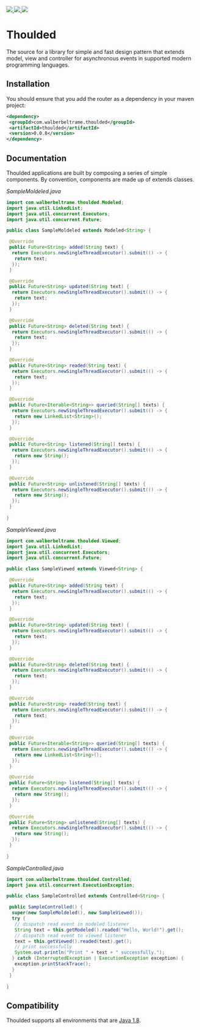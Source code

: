 <p>
 <a href="https://search.maven.org/artifact/com.walberbeltrame/thoulded" alt="Thoulded on Maven Central">
  <img src="https://img.shields.io/maven-central/v/com.walberbeltrame/thoulded.svg" />
 </a>
 <a href="https://travis-ci.org/walberbeltrame/thoulded" alt="Thoulded on TravisCI">
  <img src="https://travis-ci.org/walberbeltrame/thoulded.svg" />
 </a>
 <a href="http://opensource.org/licenses/MIT" alt="MIT License">
  <img src="https://img.shields.io/github/license/walberbeltrame/thoulded.svg" />
 </a>
</p>

# Thoulded
The source for a library for simple and fast design pattern that extends model, view and controller for asynchronous events in supported modern programming languages.

## Installation
You should ensure that you add the router as a dependency in your maven project:
```xml
<dependency>
 <groupId>com.walberbeltrame.thoulded</groupId>
 <artifactId>thoulded</artifactId>
 <version>0.0.8</version>
</dependency>
```

## Documentation
Thoulded applications are built by composing a series of simple components. By convention, components are made up of extends classes.

_SampleMoldeled.java_
```java
import com.walberbeltrame.thoulded.Modeled;
import java.util.LinkedList;
import java.util.concurrent.Executors;
import java.util.concurrent.Future;

public class SampleMoldeled extends Modeled<String> {

 @Override
 public Future<String> added(String text) {
  return Executors.newSingleThreadExecutor().submit(() -> {
   return text;
  });
 }

 @Override
 public Future<String> updated(String text) {
  return Executors.newSingleThreadExecutor().submit(() -> {
   return text;
  });
 }

 @Override
 public Future<String> deleted(String text) {
  return Executors.newSingleThreadExecutor().submit(() -> {
   return text;
  });
 }

 @Override
 public Future<String> readed(String text) {
  return Executors.newSingleThreadExecutor().submit(() -> {
   return text;
  });
 }

 @Override
 public Future<Iterable<String>> queried(String[] texts) {
  return Executors.newSingleThreadExecutor().submit(() -> {
   return new LinkedList<String>();
  });
 }

 @Override
 public Future<String> listened(String[] texts) {
  return Executors.newSingleThreadExecutor().submit(() -> {
   return new String();
  });
 }

 @Override
 public Future<String> unlistened(String[] texts) {
  return Executors.newSingleThreadExecutor().submit(() -> {
   return new String();
  });
 }
 
}
```
_SampleViewed.java_
```java
import com.walberbeltrame.thoulded.Viewed;
import java.util.LinkedList;
import java.util.concurrent.Executors;
import java.util.concurrent.Future;

public class SampleViewed extends Viewed<String> {

 @Override
 public Future<String> added(String text) {
  return Executors.newSingleThreadExecutor().submit(() -> {
   return text;
  });
 }

 @Override
 public Future<String> updated(String text) {
  return Executors.newSingleThreadExecutor().submit(() -> {
   return text;
  });
 }

 @Override
 public Future<String> deleted(String text) {
  return Executors.newSingleThreadExecutor().submit(() -> {
   return text;
  });
 }

 @Override
 public Future<String> readed(String text) {
  return Executors.newSingleThreadExecutor().submit(() -> {
   return text;
  });
 }

 @Override
 public Future<Iterable<String>> queried(String[] texts) {
  return Executors.newSingleThreadExecutor().submit(() -> {
   return new LinkedList<String>();
  });
 }

 @Override
 public Future<String> listened(String[] texts) {
  return Executors.newSingleThreadExecutor().submit(() -> {
   return new String();
  });
 }

 @Override
 public Future<String> unlistened(String[] texts) {
  return Executors.newSingleThreadExecutor().submit(() -> {
   return new String();
  });
 }
 
}
```
_SampleControlled.java_
```java
import com.walberbeltrame.thoulded.Controlled;
import java.util.concurrent.ExecutionException;

public class SampleControlled extends Controlled<String> {

 public SampleControlled() {
  super(new SampleMoldeled(), new SampleViewed());
  try {
   // dispatch read event in modeled listener
   String text = this.getModeled().readed("Hello, World!").get();
   // dispatch read event to viewed listener
   text = this.getViewed().readed(text).get();
   // print successfully 
   System.out.println("Print " + text + " successfully.");
  } catch (InterruptedException | ExecutionException exception) {
   exception.printStackTrace();
  }
 }
 
}
```

## Compatibility
Thoulded supports all environments that are [Java 1.8](https://www.java.com/).